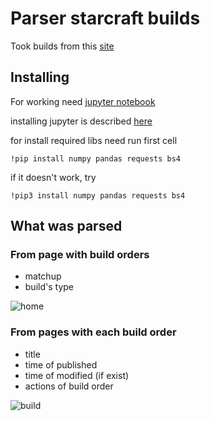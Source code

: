 # Parser starcraft builds

Took builds from this [site](https://lotv.spawningtool.com/build/)

## Installing
For working need [jupyter notebook](http://jupyter.org/)

installing jupyter is described [here](http://jupyter.org/install.html)

for install required libs need run first cell 
```
!pip install numpy pandas requests bs4
```
if it doesn't work, try
```
!pip3 install numpy pandas requests bs4
```

## What was parsed
### From page with build orders
- matchup
- build's type

![home](https://user-images.githubusercontent.com/24289268/34647800-0064f4da-f3b7-11e7-9c38-18bcfe65f707.png)

### From pages with each build order
- title
- time of published
- time of modified (if exist)
- actions of build order 

![build](https://user-images.githubusercontent.com/24289268/34647986-44230992-f3bb-11e7-8189-21e047290a7f.png)
